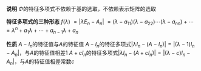 **说明**
$\Phi$的特征多项式不依赖于基的选取，不依赖表示矩阵的选取

**特征多项式的三种形态**
$f(\lambda)$
$=|\lambda E_n-A_n|$
$=(\lambda-a_{11})(\lambda-a_{22})\cdots(\lambda-a_{nn})+\cdots$
$=\lambda^n+a_1\lambda+\cdots+a_{n-1}\lambda+a_n$

**性质**
$A-I_n$的特征值与$A$的特征值
$A-I_n$的特征多项式$|\lambda I_n-(A-I_n)|=|(\lambda-1)I_n-A_n|$，与$A$的特征值相差1
$A+cI_n$的特征多项式$|\lambda I_n-(A+cI_n)|=|(\lambda-c)I_n-A_n|$，与$A$的特征值相差常数$c$